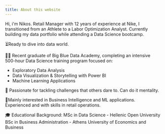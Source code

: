 ```yaml
---
title: About this website
---
```

Hi, i'm Nikos. Retail Manager with 12 years of experience at Nike, I transitioned from an Athlete to a Labor Optimization Analyst. Currently building my data portfolio while attending a Data Science bootcamp.

⏳Ready to dive into data world. 
 
🏋️‍♀️ Recent graduate of Big Blue Data Academy, completing an intensive 500-hour Data Science training program focused on:
 - Exploratory Data Analysis
 - Data Visualization & Storytelling with Power BI
 - Machine Learning Applications

💪 Passionate for tackling challenges that others dare to. Can do it mentality. 

🚀Mainly interested in Business Intelligence and ML applications. Experienced and with skills in retail operations.

🎓 Educational Background:
MSc in Data Science - Hellenic Open University
BSc in Business Administration - Athens University of Economics and Business